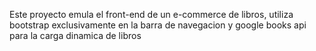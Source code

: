Este proyecto emula el front-end de un e-commerce de libros, utiliza bootstrap exclusivamente en la barra de navegacion y google books api para la carga dinamica de libros